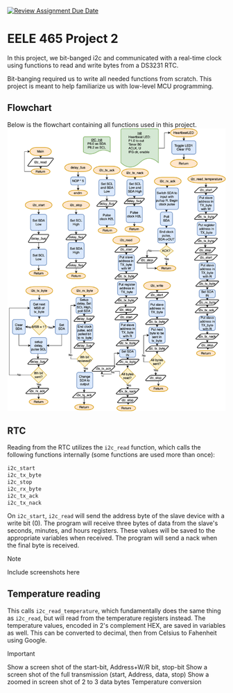 [![Review Assignment Due Date](https://classroom.github.com/assets/deadline-readme-button-22041afd0340ce965d47ae6ef1cefeee28c7c493a6346c4f15d667ab976d596c.svg)](https://classroom.github.com/a/ajoH7Ne3)
# EELE 465 Project 2

In this project, we bit-banged i2c and communicated with a real-time clock using functions to read and write bytes from a DS3231 RTC.

Bit-banging required us to write all needed functions from scratch. This project is meant to help familiarize us with low-level MCU programming.

## Flowchart
Below is the flowchart containing all functions used in this project.
![alt text](resources/EELE465Project2.drawio.svg)

## RTC
Reading from the RTC utilizes the `i2c_read` function, which calls the following functions internally (some functions are used more than once):
```
i2c_start
i2c_tx_byte
i2c_stop
i2c_rx_byte
i2c_tx_ack
i2c_tx_nack
```
On `i2c_start`, `i2c_read` will send the address byte of the slave device with a write bit (0). The program will receive three bytes of data from the slave's seconds, minutes, and hours registers. These values will be saved to the appropriate variables when received. The program will send a nack when the final byte is received.

> [!NOTE]
> Include screenshots here

## Temperature reading
This calls `i2c_read_temperature`, which fundamentally does the same thing as `i2c_read`, but will read from the temperature registers instead. The temperature values, encoded in 2's complement HEX, are saved in variables as well. This can be converted to decimal, then from Celsius to Fahenheit using Google.

> [!IMPORTANT]
> Show a screen shot of the start-bit, Address+W/R bit, stop-bit
> Show a screen shot of the full transmission (start, Address, data, stop)
> Show a zoomed in screen shot of 2 to 3 data bytes
> Temperature conversion
